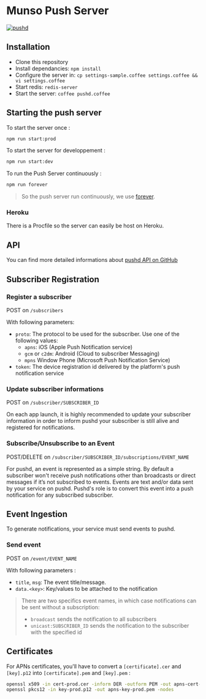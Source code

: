 
# Munso Push Server

[![pushd](https://img.shields.io/badge/based%20on-pushd-blue.svg?style=flat-square)](https://github.com/rs/pushd)

Installation
------------

- Clone this repository
- Install dependancies: `npm install`
- Configure the server in: `cp settings-sample.coffee settings.coffee && vi settings.coffee`
- Start redis: `redis-server`
- Start the server: `coffee pushd.coffee`


Starting the push server
------------

To start the server once :

``` bash
npm run start:prod
```

To start the server for developpement :

``` bash
npm run start:dev
```

To run the Push Server continuously :

``` bash
npm run forever
```

> So the push server run continuously, we use [forever](https://github.com/foreverjs/forever).

### Heroku

There is a Procfile so the server can easily be host on Heroku.

API
---

You can find more detailed informations about [pushd API on GitHub](https://github.com/rs/pushd#api)

## Subscriber Registration

### Register a subscriber

POST on `/subscribers`

With following parameters:

- `proto`: The protocol to be used for the subscriber. Use one of the following values:
	- `apns`: iOS (Apple Push Notification service)
	- `gcm` or `c2dm`: Android (Cloud to subscriber Messaging)
	- `mpns` Window Phone (Microsoft Push Notification Service)
- `token`: The device registration id delivered by the platform's push notification service

### Update subscriber informations

POST on `/subscriber/SUBSCRIBER_ID`

On each app launch, it is highly recommended to update your subscriber information in order to inform pushd your subscriber is still alive and registered for notifications.

### Subscribe/Unsubscribe to an Event

POST/DELETE on `/subscriber/SUBSCRIBER_ID/subscriptions/EVENT_NAME`

For pushd, an event is represented as a simple string. By default a subscriber won't receive push notifications other than broadcasts or direct messages if it’s not subscribed to events. Events are text and/or data sent by your service on pushd. Pushd's role is to convert this event into a push notification for any subscribed subscriber.

## Event Ingestion

To generate notifications, your service must send events to pushd.

### Send event

POST on `/event/EVENT_NAME`

With following parameters :
- `title`, `msg`: The event title/message.
- `data.<key>`: Key/values to be attached to the notification

> There are two specifics event names, in which case notifications can be sent without a subscription:
> - `broadcast` sends the notification to all subscribers
> - `unicast:SUBSCRIBER_ID` sends the notification to the subscriber with the specified id



Certificates
-------

For APNs certificates, you'll have to convert a `[certificate].cer` and `[key].p12` into `[certificate].pem` and `[key].pem` :

```bash
openssl x509 -in cert-prod.cer -inform DER -outform PEM -out apns-cert-prod.pem
openssl pkcs12 -in key-prod.p12 -out apns-key-prod.pem -nodes
```
